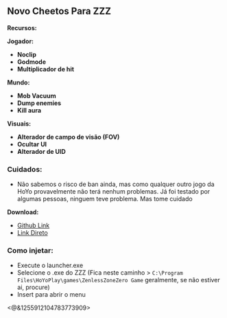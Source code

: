 ## Novo Cheetos Para ZZZ

**Recursos:**

**Jogador:**
- **Noclip**
- **Godmode**
- **Multiplicador de hit**

**Mundo:**
- **Mob Vacuum**
- **Dump enemies**
- **Kill aura**

**Visuais:**
- **Alterador de campo de visão (FOV)**
- **Ocultar UI**
- **Alterador de UID**

### Cuidados:

- Não sabemos o risco de ban ainda, mas como qualquer outro jogo da HoYo provavelmente não terá nenhum problemas. Já foi testado por algumas pessoas, ninguem teve problema. Mas tome cuidado

**Download:**
- [Github Link](https://github.com/ryuzeen/ZZZ-Mod) 
- [Link Direto](https://github.com/ryuzeen/ZZZ-Mod/blob/main/Zzz-Cheat.zip)

### Como injetar:

- Execute o launcher.exe 
- Selecione o .exe do ZZZ (Fica neste caminho > `C:\Program Files\HoYoPlay\games\ZenlessZoneZero Game` geralmente, se não estiver ai, procure)
- Insert para abrir o menu

<@&1255912104783773909>
